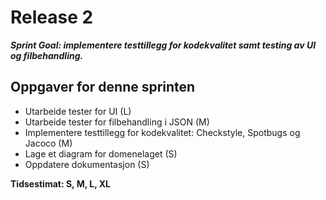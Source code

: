 # Release 2

***Sprint Goal: implementere testtillegg for kodekvalitet samt testing av UI og filbehandling.***

## Oppgaver for denne sprinten
- Utarbeide tester for UI (L)
- Utarbeide tester for filbehandling i JSON (M)
- Implementere testtillegg for kodekvalitet: Checkstyle, Spotbugs og Jacoco (M)
- Lage et diagram for domenelaget (S)
- Oppdatere dokumentasjon (S)


**Tidsestimat: S, M, L, XL**
